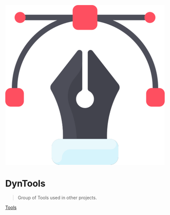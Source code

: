 ![icon](./icon.png)

# DynTools

> Group of Tools used in other projects.

[Tools](#documentations)
